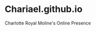 # Chariael.github.io
Charlotte Royal Moline's Online Presence


<!-- This portfolio page has been made in partial fulfillment of the requirements of MITxPro Emeritus' course: Professional Certificate in Coding: Women's Cohort - August 2021


<b>Requirements</b>
Bio includes: 
Minimum 50 words 
Photo 
GitHub username 
Linkedin link 
Contact Information (Email address or best way to contact otherwise) 

Website includes: 
Landing page 
Projects page (2 or more Project titles; Links to GitHub repositories; Project descriptions (1 - 5 sentences per project)
Navigation Bar
Video which gives overview of your work and skills; Uploaded to Youtube; Embedded in website; Length of 2 minutes or less
Use of bootstrap, with evidence of import to GitHub pages page
-->
